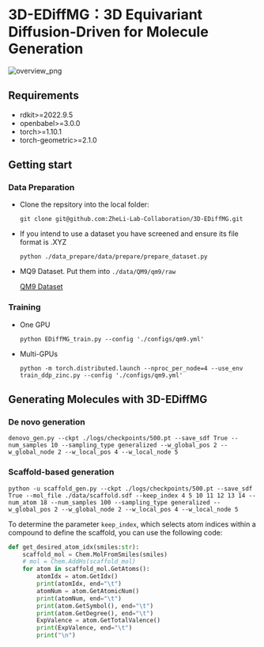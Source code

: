 # 3D-EDiffMG：3D Equivariant Diffusion-Driven for Molecule Generation 

![overview_png](./img/pic1.png)

## Requirements

- rdkit>=2022.9.5
- openbabel>=3.0.0
- torch>=1.10.1
- torch-geometric>=2.1.0

## Getting start

### Data Preparation

* Clone the repsitory into the local folder:

  ```shell
  git clone git@github.com:ZheLi-Lab-Collaboration/3D-EDiffMG.git
  ```

* If you intend to use a dataset you have screened and ensure its file format is .XYZ

  ```shell
  python ./data_prepare/data/prepare/prepare_dataset.py
  ```

* MQ9 Dataset. Put them into `./data/QM9/qm9/raw`

  [QM9 Dataset](https://drive.google.com/file/d/1rgM77-2WqUzcQJENdfemooDNc2lOyRtf/view?usp=drive_link)

###  Training

- One GPU

  ```shell
  python EDiffMG_train.py --config './configs/qm9.yml'
  ```

- Multi-GPUs

  ```shell
  python -m torch.distributed.launch --nproc_per_node=4 --use_env train_ddp_zinc.py --config './configs/qm9.yml'
  
  ```

## Generating Molecules with 3D-EDiffMG

### De novo generation

```shell
denovo_gen.py --ckpt ./logs/checkpoints/500.pt --save_sdf True --num_samples 10 --sampling_type generalized --w_global_pos 2 --w_global_node 2 --w_local_pos 4 --w_local_node 5
```

### Scaffold-based generation

```shell
python -u scaffold_gen.py --ckpt ./logs/checkpoints/500.pt --save_sdf True --mol_file ./data/scaffold.sdf --keep_index 4 5 10 11 12 13 14 --num_atom 18 --num_samples 100 --sampling_type generalized --w_global_pos 2 --w_global_node 2 --w_local_pos 4 --w_local_node 5
```

To determine the parameter `keep_index`, which selects atom indices within a compound to define the scaffold, you can use the following code:

```python
def get_desired_atom_idx(smiles:str):
    scaffold_mol = Chem.MolFromSmiles(smiles)
    # mol = Chem.AddHs(scaffold_mol)
    for atom in scaffold_mol.GetAtoms():
        atomIdx = atom.GetIdx()
        print(atomIdx, end="\t")
        atomNum = atom.GetAtomicNum()
        print(atomNum, end="\t")
        print(atom.GetSymbol(), end="\t")
        print(atom.GetDegree(), end="\t")
        ExpValence = atom.GetTotalValence()
        print(ExpValence, end="\t")
        print("\n")
```

